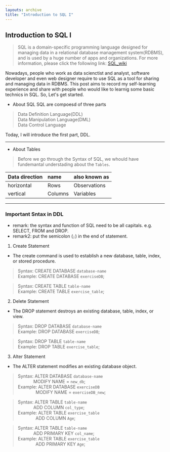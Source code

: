 ```yaml
---
layouts: archive
title: "Introduction to SQL I"
---
```

## Introduction to SQL I
> SQL is a  domain-specific programming language designed for managing data in a relational database management system(RDBMS), and is used by a huge number of apps and organizations. For more information, please click the following link: [SQL_wiki](https://en.wikipedia.org/wiki/SQL "Title")

Nowadays, people who work as data scienctist and analyst, software developer and even web designer require to use SQL as a tool for sharing and managing data in RDBMS. This post aims to record my self-learning experience and share with people who would like to learnig some basic technics in SQL. So, Let's get started.

* About SQL
SQL are compoesd of three parts 
> Data Definition Language(DDL) <br>
  Data Manipulation Language(DML) <br>
  Data Control Language

Today, I will introduce the first part, DDL.

 ---

* About Tables

> Before we go through the Syntax of SQL, we whould have fundemantal understading about the `Tables`.

| Data direction | name | also known as |
| :------------- | :--- | :------------ |
| horizontal     | Rows | Observations  |
| vertical       | Columns | Variables  |

 ---

### Important Sntax in DDL
* remark: the syntax and function of SQL need to be all capitals. e.g. SELECT, FROM and DROP.
* remark2: put the semicolon (`;`) in the end of statement.

1. Create Statement

* The create command is used to establish a new database, table, index, or stored procedure.
> Syntax: CREATE DATABASE `database-name` <br>
  Example: CREATE DATABASE `exerciseDB`;

> Syntax: CREATE TABLE `table-name` <br>
  Example: CREATE TABLE `exercise_table`;
  
2. Delete Statement

* The DROP statement destroys an existing database, table, index, or view.
> Syntax: DROP DATABASE `database-name` <br>
  Example: DROP DATABASE `exerciseDB`;
  
> Syntax: DROP TABLE `table-name` <br>
  Example: DROP TABLE `exercise_table`;

3. Alter Statement

* The ALTER statement modifies an existing database object.
> Syntax: ALTER DATABASE `database-name` <br>
           &emsp;&emsp;&emsp;&ensp;MODIFY NAME = `new_db`; <br>
   Example: ALTER DATABASE `exerciseDB`  <br>
            &emsp;&emsp;&emsp;&emsp;MODIFY NAME = `exerciseDB_new`; 

> Syntax: ALTER TABLE `table-name` <br>
           &emsp;&emsp;&emsp;&ensp;ADD COLUMN `col_type`; <br>
   Example: ALTER TABLE `exercise_table`  <br>
            &emsp;&emsp;&emsp;&emsp;ADD COLUMN `Age`;

> Syntax: ALTER TABLE `table-name` <br>
           &emsp;&emsp;&emsp;&ensp;ADD PRIMARY KEY `col_name`; <br>
   Example: ALTER TABLE `exercise_table`  <br>
           &emsp;&emsp;&emsp;&emsp;ADD PRIMARY KEY `Age`;
